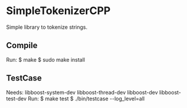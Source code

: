 # SimpleTokenizerCPP

Simple library to tokenize strings.

## Compile
Run:
$ make
$ sudo make install

## TestCase
Needs: libboost-system-dev libboost-thread-dev libboost-dev libboost-test-dev
Run: 
$ make test
$ ./bin/testcase --log_level=all

